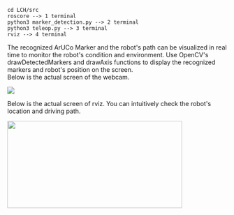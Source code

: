 ```
cd LCH/src
roscore --> 1 terminal
python3 marker_detection.py --> 2 terminal
python3 teleop.py --> 3 terminal
rviz --> 4 terminal
```

The recognized ArUCo Marker and the robot's path can be visualized in real time to monitor the robot's condition and environment. Use OpenCV's drawDetectedMarkers and drawAxis functions to display the recognized markers and robot's position on the screen.  
Below is the actual screen of the webcam.

<img src="https://github.com/lchyeon0123/Kairos/assets/99176235/24b4bf44-f8c0-4340-992e-f4c05a59a61b">  



  
Below is the actual screen of rviz. You can intuitively check the robot's location and driving path.

<img src="https://github.com/lchyeon0123/Kairos/assets/99176235/1f56e26a-aa8a-42f9-b802-822759cb32e8" width="400" height="200">
